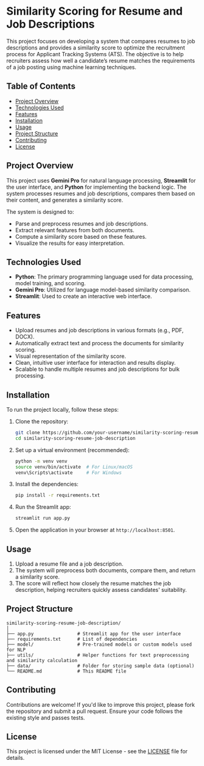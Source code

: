 # Similarity Scoring for Resume and Job Descriptions

This project focuses on developing a system that compares resumes to job descriptions and provides a similarity score to optimize the recruitment process for Applicant Tracking Systems (ATS). The objective is to help recruiters assess how well a candidate’s resume matches the requirements of a job posting using machine learning techniques.

## Table of Contents
- [Project Overview](#project-overview)
- [Technologies Used](#technologies-used)
- [Features](#features)
- [Installation](#installation)
- [Usage](#usage)
- [Project Structure](#project-structure)
- [Contributing](#contributing)
- [License](#license)

## Project Overview
This project uses **Gemini Pro** for natural language processing, **Streamlit** for the user interface, and **Python** for implementing the backend logic. The system processes resumes and job descriptions, compares them based on their content, and generates a similarity score.

The system is designed to:
- Parse and preprocess resumes and job descriptions.
- Extract relevant features from both documents.
- Compute a similarity score based on these features.
- Visualize the results for easy interpretation.

## Technologies Used
- **Python**: The primary programming language used for data processing, model training, and scoring.
- **Gemini Pro**: Utilized for language model-based similarity comparison.
- **Streamlit**: Used to create an interactive web interface.

## Features
- Upload resumes and job descriptions in various formats (e.g., PDF, DOCX).
- Automatically extract text and process the documents for similarity scoring.
- Visual representation of the similarity score.
- Clean, intuitive user interface for interaction and results display.
- Scalable to handle multiple resumes and job descriptions for bulk processing.

## Installation
To run the project locally, follow these steps:

1. Clone the repository:
   ```bash
   git clone https://github.com/your-username/similarity-scoring-resume-job-description.git
   cd similarity-scoring-resume-job-description
   ```

2. Set up a virtual environment (recommended):
   ```bash
   python -m venv venv
   source venv/bin/activate  # For Linux/macOS
   venv\Scripts\activate     # For Windows
   ```

3. Install the dependencies:
   ```bash
   pip install -r requirements.txt
   ```

4. Run the Streamlit app:
   ```bash
   streamlit run app.py
   ```

5. Open the application in your browser at `http://localhost:8501`.

## Usage
1. Upload a resume file and a job description.
2. The system will preprocess both documents, compare them, and return a similarity score.
3. The score will reflect how closely the resume matches the job description, helping recruiters quickly assess candidates' suitability.

## Project Structure
```
similarity-scoring-resume-job-description/
│
├── app.py                # Streamlit app for the user interface
├── requirements.txt      # List of dependencies
├── model/                # Pre-trained models or custom models used for NLP
├── utils/                # Helper functions for text preprocessing and similarity calculation
├── data/                 # Folder for storing sample data (optional)
└── README.md             # This README file
```

## Contributing
Contributions are welcome! If you'd like to improve this project, please fork the repository and submit a pull request. Ensure your code follows the existing style and passes tests.

## License
This project is licensed under the MIT License - see the [LICENSE](LICENSE) file for details.
